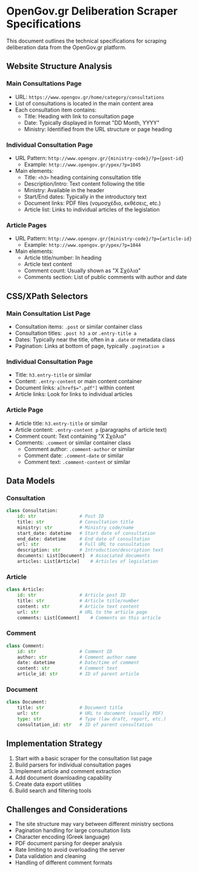 # OpenGov.gr Deliberation Scraper Specifications

This document outlines the technical specifications for scraping deliberation data from the OpenGov.gr platform.

## Website Structure Analysis

### Main Consultations Page
- URL: `https://www.opengov.gr/home/category/consultations`
- List of consultations is located in the main content area
- Each consultation item contains:
  - Title: Heading with link to consultation page
  - Date: Typically displayed in format "DD Month, YYYY"
  - Ministry: Identified from the URL structure or page heading

### Individual Consultation Page
- URL Pattern: `http://www.opengov.gr/{ministry-code}/?p={post-id}`
  - Example: `http://www.opengov.gr/ypex/?p=1045`
- Main elements:
  - Title: `<h3>` heading containing consultation title
  - Description/Intro: Text content following the title
  - Ministry: Available in the header
  - Start/End dates: Typically in the introductory text
  - Document links: PDF files (νομοσχέδιο, εκθέσεις, etc.)
  - Article list: Links to individual articles of the legislation

### Article Pages
- URL Pattern: `http://www.opengov.gr/{ministry-code}/?p={article-id}`
  - Example: `http://www.opengov.gr/ypex/?p=1044`
- Main elements:
  - Article title/number: In heading
  - Article text content
  - Comment count: Usually shown as "X Σχόλια"
  - Comments section: List of public comments with author and date

## CSS/XPath Selectors

### Main Consultation List Page
- Consultation items: `.post` or similar container class
- Consultation titles: `.post h3 a` or `.entry-title a`
- Dates: Typically near the title, often in a `.date` or metadata class
- Pagination: Links at bottom of page, typically `.pagination a`

### Individual Consultation Page
- Title: `h3.entry-title` or similar
- Content: `.entry-content` or main content container
- Document links: `a[href$=".pdf"]` within content
- Article links: Look for links to individual articles

### Article Page
- Article title: `h3.entry-title` or similar
- Article content: `.entry-content p` (paragraphs of article text)
- Comment count: Text containing "X Σχόλια"
- Comments: `.comment` or similar container class
  - Comment author: `.comment-author` or similar
  - Comment date: `.comment-date` or similar
  - Comment text: `.comment-content` or similar

## Data Models

### Consultation
```python
class Consultation:
    id: str                # Post ID
    title: str             # Consultation title
    ministry: str          # Ministry code/name
    start_date: datetime   # Start date of consultation
    end_date: datetime     # End date of consultation
    url: str               # Full URL to consultation
    description: str       # Introduction/description text
    documents: List[Document]  # Associated documents
    articles: List[Article]    # Articles of legislation
```

### Article
```python
class Article:
    id: str                # Article post ID
    title: str             # Article title/number
    content: str           # Article text content
    url: str               # URL to the article page
    comments: List[Comment]    # Comments on this article
```

### Comment
```python
class Comment:
    id: str                # Comment ID
    author: str            # Comment author name
    date: datetime         # Date/time of comment
    content: str           # Comment text
    article_id: str        # ID of parent article
```

### Document
```python
class Document:
    title: str             # Document title
    url: str               # URL to document (usually PDF)
    type: str              # Type (law draft, report, etc.)
    consultation_id: str   # ID of parent consultation
```

## Implementation Strategy

1. Start with a basic scraper for the consultation list page
2. Build parsers for individual consultation pages
3. Implement article and comment extraction
4. Add document downloading capability
5. Create data export utilities
6. Build search and filtering tools

## Challenges and Considerations

- The site structure may vary between different ministry sections
- Pagination handling for large consultation lists
- Character encoding (Greek language)
- PDF document parsing for deeper analysis
- Rate limiting to avoid overloading the server
- Data validation and cleaning
- Handling of different comment formats
